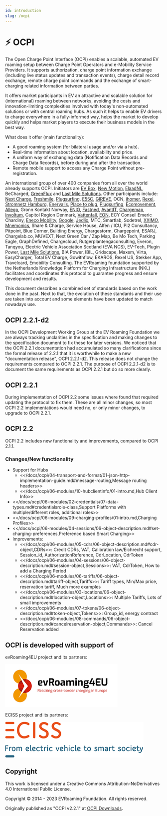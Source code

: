 ```yaml
---
id: introduction
slug: /ocpi
---
```

# ⚡ OCPI

The Open Charge Point Interface (OCPI) enables a scalable, automated EV roaming setup between Charge Point Operators and
e-Mobility Service Providers. It supports authorization, charge point information exchange (including live status
updates and transaction events), charge detail record exchange, remote charge point commands and the exchange of
smart-charging related information between parties.

It offers market participants in EV an attractive and scalable solution for (international) roaming between networks,
avoiding the costs and innovation-limiting complexities involved with today's non-automated solutions or with central
roaming hubs. As such it helps to enable EV drivers to charge everywhere in a fully-informed way, helps the market to
develop quickly and helps market players to execute their business models in the best way.

What does it offer (main functionality):

* A good  roaming system (for bilateral usage and/or via a hub).
* Real-time information about location, availability and price.
* A uniform way of exchanging data (Notification Data Records and Charge Data Records), before during and after the
  transaction.
* Remote mobile support to access any Charge Point without pre-registration.

An international group of over 400 companies from all over the world already supports OCPI. Initiators are [EV
Box](https://evbox.com), [New Motion](https://newmotion.com), [ElaadNL](https://elaad.nl), BeCharged,
[GreenFlux](https://greenflux.com) and [Last Mile Solutions](https://lastmilesolutions.com). Other participants include:
[Next Charge](https://nextcharge.app), [Freshmile](https://freshmile.com), [Plugsurfing](https://plugsurfing.com),
[E55C](https://e55c.com), [GIREVE](https://gireve.com), OCN, [ihomer](https://ihomer.nl),
[Rexel](https://www.rexel.com), [Stromnetz Hamburg](https://www.stromnetz-hamburg.de),
[Enervalis](https://enervalis.com), [Place to plug](https://placetoplug.com), [Plugsurfing](https://plugsurfing.com),
[Ecomovement](https://www.eco-movement.com), [Allego](https://www.allego.eu), Gronn Kontakt Norway,
[ENIO](https://www.enio-management.com), [Fastned](https://fastnedcharging.com), [AvantIT](https://www.avantit.no),
[Chargemap](https://chargemap.com), [Involtum](https://www.involtum.com), Capitol Region Denmark,
[Vattenfall](https://vattenfall.com), [EON](https://www.eon.com), ECY Conseil Emeric Chardiny, [Eneco
Mobility](https://www.eneco-emobility.com), [Google](https://www.google.com), [Jedlix](https://www.jedlix.com/), MTC,
Smartlab, Sodetrel, [XXIMO](https://www.xximo.com), [Mnemonics](https://www.mnemonic.io), Share & Charge, Service House,
Alfen / ICU, PI2 Consultancy, Pitpoint, Blue Corner, Building Energy, Chargestorm, Chargepoint, ESARJ, Chargelab.co,
MUVEXT, Next Green Car / Zap Map, Be Mo Tech, Parking Eagle, GraphDefined, Chargecloud, Rutgerplantengaconsulting,
Everon, Tanqyou, Electric Vehicle Association Scotland (EVA NCS), EV-Tech, Plugin Power, [Last Mile
Solutions](https://lastmilesolutions.com), BIA Power, IBIL, Gridscape, Maxem, Virta, EasyCharger, Total EV Charge,
Gowithflow, EKAROS, Rexel US, Stekker App, Travelcard, Emobility Consulting. The EVRoaming foundation supported by the
Netherlands Knowledge Platform for Charging Infrastructure (NKL) facilitates and coordinates this protocol to guarantee
progress and ensure development and results.

This document describes a combined set of standards based on the work done in the past. Next to that, the evolution of
these standards and their use are taken into account and some elements have been updated to match nowadays use.

## OCPI 2.2.1-d2

In the OCPI Development Working Group at the EV Roaming Foundation we are always tracking unclarities in the
specification and making changes to the specification document to fix these for later versions. We noticed that the OCPI
2.2.1 documentation had accumulated so many clarifications since the formal release of 2.2.1 that it is worthwhile to
make a new "documentation release", OCPI 2.2.1-d2. This release does not change the requirements compared to OCPI 2.2.1.
The purpose of OCPI 2.2.1-d2 is to document the same requirements as OCPI 2.2.1 but do so more clearly.

## OCPI 2.2.1

During implementation of OCPI 2.2 some issues where found that required updating the protocol to fix them. These are all
minor changes, so most OCPI 2.2 implementations would need no, or only minor changes, to upgrade to OCPI 2.2.1.

## OCPI 2.2

OCPI 2.2 includes new functionality and improvements, compared to OCPI 2.1.1.

### Changes/New functionality

* Support for Hubs
  * \<\</docs/ocpi/04-transport-and-format/01-json-http-implementation-guide.md#message-routing,Message routing
    headers\>\>
  * \<\</docs/ocpi/06-modules/10-hubclientinfo/01-intro.md,Hub Client Info\>\>
* \<\</docs/ocpi/06-modules/02-credentials/07-data-types.md#credentialsrole-class,Support Platforms with
  multiple/different roles, additional roles\>\>
* \<\</docs/ocpi/06-modules/09-charging-profiles/01-intro.md,Charging Profiles\>\>
* \<\</docs/ocpi/06-modules/04-sessions/06-object-description.md#set-charging-preferences,Preference based Smart
  Charging\>\>
* Improvements:
  * \<\</docs/ocpi/06-modules/05-cdrs/06-object-description.md#cdr-object,CDRs\>\>: Credit CDRs, VAT, Calibration
    law/Eichrecht support, Session_id, AuthorizationReference, CdrLocation, CdrToken
  * \<\</docs/ocpi/06-modules/04-sessions/06-object-description.md#session-object,Sessions\>\>: VAT, CdrToken, How to
    add a Charging Period
  * \<\</docs/ocpi/06-modules/06-tariffs/06-object-description.md#tariff-object,Tariffs\>\>: Tariff types, Min/Max
    price, reservation tariff, Much more examples
  * \<\</docs/ocpi/06-modules/03-locations/06-object-description.md#location-object,Locations\>\>: Multiple Tariffs,
    Lots of small improvements
  * \<\</docs/ocpi/06-modules/07-tokens/06-object-description.md#token-object,Tokens\>\>: Group_id, energy contract
  * \<\</docs/ocpi/06-modules/08-commands/06-object-description.md#cancelreservation-object,Commands\>\>: Cancel
    Reservation added

## OCPI is developed with support of

evRoaming4EU project and its partners:

![evRoaming4EU logo](../images/evroamingeu_logo.png)

ECISS project and its partners:

![ECISS logo](../images/eciss_logo.png)

## Copyright

This work is licensed under a Creative Commons Attribution-NoDerivatives 4.0 International Public License.

Copyright © 2014 - 2023 EVRoaming Foundation. All rights reserved.

Originally published as "OCPI v2.2.1" at [OCPI Downloads](https://evroaming.org/downloads/).
